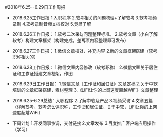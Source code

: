 #2018年6.25--6.29日工作周报
- 2018.6.25工作日报
    1.入职程序
    2.软考相关的问题梳理+了解软考
    3.软考视频录制
    4.软考录制音频文档校对
    5.竞品了解

- 2018.6.26工作日报：
    1.软考二次采访问题整理标准。
    2.软考文章（小白了解软考）构建文章框架（构建完成，差两项内容整理即可发布）

- 2018.6.27工作日报：
    1.微信文章校对，补充内容
    2.新的文章框架搭建（软考职称相关的）

- 2018.6.28工作日报：
    1.微信文章内容修改（软考职称）
    2.微信文章关于居住证和工作证搭建文章框架，作图

- 2018.6.29日工作日报：
    1.微信文章《工作证和居住证》文章定稿
    2.关于中软培训的文章框架搭建，素材整理
    3.《LiFi让你的上网速度超越WiFi》文章整理
    
- 2018.6.25-6.29总结
    1.入职程序
    2.了解中软及产品
    3.视频采访
    4.文章五篇（详解软考，软考怎么评职称，工作证和居住证，关于中软，LiFi让你的上网速度超越WiFi）
- 下周计划
    1.开发同事协调，交付链接
    2.文章发布
    3.百度推广客户端应用操作（学习）